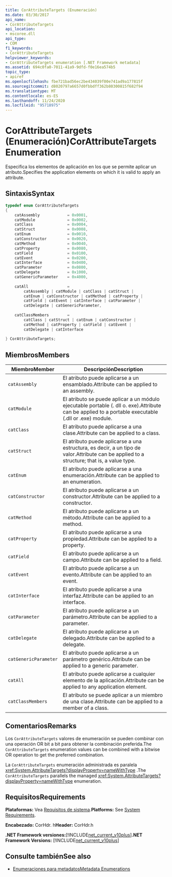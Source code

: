 ```yaml
---
title: CorAttributeTargets (Enumeración)
ms.date: 03/30/2017
api_name:
- CorAttributeTargets
api_location:
- mscoree.dll
api_type:
- COM
f1_keywords:
- CorAttributeTargets
helpviewer_keywords:
- CorAttributeTargets enumeration [.NET Framework metadata]
ms.assetid: 694c0fa0-7011-41a9-9dfd-f0e16ea574b5
topic_type:
- apiref
ms.openlocfilehash: fbe721bad56ec2be434039f00e741ad9a177815f
ms.sourcegitcommit: d8020797a6657d0fbbdff362b80300815f682f94
ms.translationtype: MT
ms.contentlocale: es-ES
ms.lasthandoff: 11/24/2020
ms.locfileid: "95718975"
---
```

# <a name="corattributetargets-enumeration"></a><span data-ttu-id="90307-102">CorAttributeTargets (Enumeración)</span><span class="sxs-lookup"><span data-stu-id="90307-102">CorAttributeTargets Enumeration</span></span>

<span data-ttu-id="90307-103">Especifica los elementos de aplicación en los que se permite aplicar un atributo.</span><span class="sxs-lookup"><span data-stu-id="90307-103">Specifies the application elements on which it is valid to apply an attribute.</span></span>  
  
## <a name="syntax"></a><span data-ttu-id="90307-104">Sintaxis</span><span class="sxs-lookup"><span data-stu-id="90307-104">Syntax</span></span>  
  
```cpp  
typedef enum CorAttributeTargets  
{  
    catAssembly            = 0x0001,  
    catModule              = 0x0002,  
    catClass               = 0x0004,  
    catStruct              = 0x0008,  
    catEnum                = 0x0010,  
    catConstructor         = 0x0020,  
    catMethod              = 0x0040,  
    catProperty            = 0x0080,  
    catField               = 0x0100,  
    catEvent               = 0x0200,  
    catInterface           = 0x0400,  
    catParameter           = 0x0800,  
    catDelegate            = 0x1000,  
    catGenericParameter    = 0x4000,  
  
    catAll                 =
        catAssembly | catModule | catClass | catStruct |
        catEnum | catConstructor | catMethod | catProperty |
        catField | catEvent | catInterface | catParameter |
        catDelegate | catGenericParameter,  
  
    catClassMembers        =
        catClass | catStruct | catEnum | catConstructor |
        catMethod | catProperty | catField | catEvent |
        catDelegate | catInterface  
  
} CorAttributeTargets;  
```  
  
## <a name="members"></a><span data-ttu-id="90307-105">Miembros</span><span class="sxs-lookup"><span data-stu-id="90307-105">Members</span></span>  
  
|<span data-ttu-id="90307-106">Miembro</span><span class="sxs-lookup"><span data-stu-id="90307-106">Member</span></span>|<span data-ttu-id="90307-107">Descripción</span><span class="sxs-lookup"><span data-stu-id="90307-107">Description</span></span>|  
|------------|-----------------|  
|`catAssembly`|<span data-ttu-id="90307-108">El atributo puede aplicarse a un ensamblado.</span><span class="sxs-lookup"><span data-stu-id="90307-108">Attribute can be applied to an assembly.</span></span>|  
|`catModule`|<span data-ttu-id="90307-109">El atributo se puede aplicar a un módulo ejecutable portable (. dll o. exe).</span><span class="sxs-lookup"><span data-stu-id="90307-109">Attribute can be applied to a portable executable (.dll or .exe) module.</span></span>|  
|`catClass`|<span data-ttu-id="90307-110">El atributo puede aplicarse a una clase.</span><span class="sxs-lookup"><span data-stu-id="90307-110">Attribute can be applied to a class.</span></span>|  
|`catStruct`|<span data-ttu-id="90307-111">El atributo puede aplicarse a una estructura, es decir, a un tipo de valor.</span><span class="sxs-lookup"><span data-stu-id="90307-111">Attribute can be applied to a structure; that is, a value type.</span></span>|  
|`catEnum`|<span data-ttu-id="90307-112">El atributo puede aplicarse a una enumeración.</span><span class="sxs-lookup"><span data-stu-id="90307-112">Attribute can be applied to an enumeration.</span></span>|  
|`catConstructor`|<span data-ttu-id="90307-113">El atributo puede aplicarse a un constructor.</span><span class="sxs-lookup"><span data-stu-id="90307-113">Attribute can be applied to a constructor.</span></span>|  
|`catMethod`|<span data-ttu-id="90307-114">El atributo puede aplicarse a un método.</span><span class="sxs-lookup"><span data-stu-id="90307-114">Attribute can be applied to a method.</span></span>|  
|`catProperty`|<span data-ttu-id="90307-115">El atributo puede aplicarse a una propiedad.</span><span class="sxs-lookup"><span data-stu-id="90307-115">Attribute can be applied to a property.</span></span>|  
|`catField`|<span data-ttu-id="90307-116">El atributo puede aplicarse a un campo.</span><span class="sxs-lookup"><span data-stu-id="90307-116">Attribute can be applied to a field.</span></span>|  
|`catEvent`|<span data-ttu-id="90307-117">El atributo puede aplicarse a un evento.</span><span class="sxs-lookup"><span data-stu-id="90307-117">Attribute can be applied to an event.</span></span>|  
|`catInterface`|<span data-ttu-id="90307-118">El atributo puede aplicarse a una interfaz.</span><span class="sxs-lookup"><span data-stu-id="90307-118">Attribute can be applied to an interface.</span></span>|  
|`catParameter`|<span data-ttu-id="90307-119">El atributo puede aplicarse a un parámetro.</span><span class="sxs-lookup"><span data-stu-id="90307-119">Attribute can be applied to a parameter.</span></span>|  
|`catDelegate`|<span data-ttu-id="90307-120">El atributo puede aplicarse a un delegado.</span><span class="sxs-lookup"><span data-stu-id="90307-120">Attribute can be applied to a delegate.</span></span>|  
|`catGenericParameter`|<span data-ttu-id="90307-121">El atributo puede aplicarse a un parámetro genérico.</span><span class="sxs-lookup"><span data-stu-id="90307-121">Attribute can be applied to a generic parameter.</span></span>|  
|`catAll`|<span data-ttu-id="90307-122">El atributo puede aplicarse a cualquier elemento de la aplicación.</span><span class="sxs-lookup"><span data-stu-id="90307-122">Attribute can be applied to any application element.</span></span>|  
|`catClassMembers`|<span data-ttu-id="90307-123">El atributo se puede aplicar a un miembro de una clase.</span><span class="sxs-lookup"><span data-stu-id="90307-123">Attribute can be applied to a member of a class.</span></span>|  
  
## <a name="remarks"></a><span data-ttu-id="90307-124">Comentarios</span><span class="sxs-lookup"><span data-stu-id="90307-124">Remarks</span></span>  

 <span data-ttu-id="90307-125">Los `CorAttributeTargets` valores de enumeración se pueden combinar con una operación OR bit a bit para obtener la combinación preferida.</span><span class="sxs-lookup"><span data-stu-id="90307-125">The `CorAttributeTargets` enumeration values can be combined with a bitwise OR operation to get the preferred combination.</span></span>  
  
 <span data-ttu-id="90307-126">La `CorAttributeTargets` enumeración administrada es paralela <xref:System.AttributeTargets?displayProperty=nameWithType> .</span><span class="sxs-lookup"><span data-stu-id="90307-126">The `CorAttributeTargets` parallels the managed <xref:System.AttributeTargets?displayProperty=nameWithType> enumeration.</span></span>  
  
## <a name="requirements"></a><span data-ttu-id="90307-127">Requisitos</span><span class="sxs-lookup"><span data-stu-id="90307-127">Requirements</span></span>  

 <span data-ttu-id="90307-128">**Plataformas:** Vea [Requisitos de sistema](../../get-started/system-requirements.md).</span><span class="sxs-lookup"><span data-stu-id="90307-128">**Platforms:** See [System Requirements](../../get-started/system-requirements.md).</span></span>  
  
 <span data-ttu-id="90307-129">**Encabezado:** CorHdr. h</span><span class="sxs-lookup"><span data-stu-id="90307-129">**Header:** CorHdr.h</span></span>  
  
 <span data-ttu-id="90307-130">**.NET Framework versiones:**[!INCLUDE[net_current_v10plus](../../../../includes/net-current-v10plus-md.md)]</span><span class="sxs-lookup"><span data-stu-id="90307-130">**.NET Framework Versions:** [!INCLUDE[net_current_v10plus](../../../../includes/net-current-v10plus-md.md)]</span></span>  
  
## <a name="see-also"></a><span data-ttu-id="90307-131">Consulte también</span><span class="sxs-lookup"><span data-stu-id="90307-131">See also</span></span>

- [<span data-ttu-id="90307-132">Enumeraciones para metadatos</span><span class="sxs-lookup"><span data-stu-id="90307-132">Metadata Enumerations</span></span>](metadata-enumerations.md)
